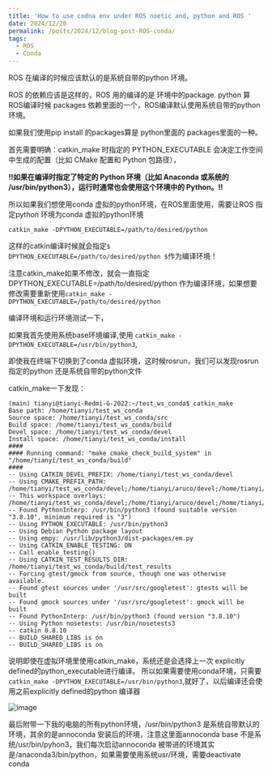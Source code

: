 ```yaml
---
title: 'How to use codna env under ROS noetic and, python and ROS '
date: 2024/12/20
permalink: /posts/2024/12/blog-post-ROS-conda/
tags:
  - ROS
  - Conda
---
```


ROS 在编译的时候应该默认的是系统自带的python 环境。

ROS 的依赖应该是这样的，ROS 用的编译的是 环境中的package. python 算ROS编译时候 packages 依赖里面的一个，ROS编译默认使用系统自带的python环境。

如果我们使用pip install 的packages算是 python里面的 packages里面的一种。

首先需要明确：catkin_make 时指定的 PYTHON_EXECUTABLE 会决定工作空间中生成的配置（比如 CMake 配置和 Python 包路径），

**!!如果在编译时指定了特定的 Python 环境（比如 Anaconda 或系统的 /usr/bin/python3），运行时通常也会使用这个环境中的 Python。!!**

所以如果我们想使用conda 虚拟的python环境，在ROS里面使用，需要让ROS 指定python 环境为conda 虚拟的python环境

```
catkin_make -DPYTHON_EXECUTABLE=/path/to/desired/python
```

这样的catkin编译时候就会指定` $  DPYTHON_EXECUTABLE=/path/to/desired/python $ `作为编译环境！

注意catkin_make如果不修改，就会一直指定DPYTHON_EXECUTABLE=/path/to/desired/python 作为编译环境，如果想要修改需要重新使用`catkin_make -DPYTHON_EXECUTABLE=/path/to/desired/python`

编译环境和运行环境测试一下，

如果我首先使用系统base环境编译,使用 `catkin_make -DPYTHON_EXECUTABLE=/usr/bin/python3`,

即使我在终端下切换到了conda 虚拟环境，这时候rosrun，我们可以发现rosrun 指定的python 还是系统自带的python文件

catkin_make一下发现：

```
(main) tianyi@tianyi-Redmi-G-2022:~/test_ws_conda$ catkin_make
Base path: /home/tianyi/test_ws_conda
Source space: /home/tianyi/test_ws_conda/src
Build space: /home/tianyi/test_ws_conda/build
Devel space: /home/tianyi/test_ws_conda/devel
Install space: /home/tianyi/test_ws_conda/install
####
#### Running command: "make cmake_check_build_system" in "/home/tianyi/test_ws_conda/build"
####
-- Using CATKIN_DEVEL_PREFIX: /home/tianyi/test_ws_conda/devel
-- Using CMAKE_PREFIX_PATH: /home/tianyi/test_ws_conda/devel;/home/tianyi/aruco/devel;/home/tianyi/pose_estimation/devel;/opt/ros/noetic
-- This workspace overlays: /home/tianyi/test_ws_conda/devel;/home/tianyi/aruco/devel;/home/tianyi/pose_estimation/devel;/opt/ros/noetic
-- Found PythonInterp: /usr/bin/python3 (found suitable version "3.8.10", minimum required is "3") 
-- Using PYTHON_EXECUTABLE: /usr/bin/python3
-- Using Debian Python package layout
-- Using empy: /usr/lib/python3/dist-packages/em.py
-- Using CATKIN_ENABLE_TESTING: ON
-- Call enable_testing()
-- Using CATKIN_TEST_RESULTS_DIR: /home/tianyi/test_ws_conda/build/test_results
-- Forcing gtest/gmock from source, though one was otherwise available.
-- Found gtest sources under '/usr/src/googletest': gtests will be built
-- Found gmock sources under '/usr/src/googletest': gmock will be built
-- Found PythonInterp: /usr/bin/python3 (found version "3.8.10") 
-- Using Python nosetests: /usr/bin/nosetests3
-- catkin 0.8.10
-- BUILD_SHARED_LIBS is on
-- BUILD_SHARED_LIBS is on
```

说明即使在虚拟环境里使用catkin_make，系统还是会选择上一次 explicitly defined的python_executable进行编译。
所以如果需要使用conda环境，只需要`catkin_make -DPYTHON_EXECUTABLE=/usr/bin/python3`,就好了，以后编译还会使用之前explicitly defined的python 编译器

![image](https://github.com/user-attachments/assets/5219f035-1999-41ca-90de-6d0eff18646c)

最后附带一下我的电脑的所有python环境，/usr/bin/python3 是系统自带默认的环境，其余的是annoconda 安装后的环境，注意这里面annoconda base 不是系统/usr/bin/pyhon3，我们每次启动annoconda 
被带进的环境其实是/anaconda3/bin/python，如果需要使用系统usr/环境，需要deactivate conda

